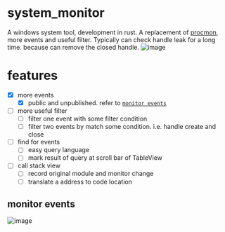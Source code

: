 # system_monitor
A windows system tool, development in rust. A replacement of [procmon](https://learn.microsoft.com/zh-cn/sysinternals/downloads/procmon), more events and useful filter. Typically can check handle leak for a long time. because can remove the closed handle.
![image](https://github.com/wuanzhuan/system_monitor/assets/11628049/a1cbd86e-eeb7-4edb-9898-ce2bf2c74959)

# features
- [x] more events
  - [x] public and unpublished. refer to [`monitor events`](#monitor-events)
- [ ] more useful filter
  - [ ] filter one event with some filter condition
  - [ ] filter two events by match some condition. i.e. handle create and close
- [ ] find for events
  - [ ] easy query language
  - [ ] mark result of query at scroll bar of TableView
- [ ] call stack view
  - [ ] record original module and monitor change
  - [ ] translate a address to code location

## monitor events
![image](https://github.com/wuanzhuan/system_monitor/assets/11628049/8956c35a-031e-4045-92db-aa4d906a004d)


